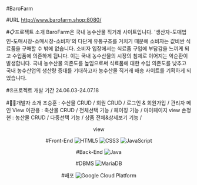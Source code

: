#BaroFarm

#URL
http://www.barofarm.shop:8080/

#📋프로젝트 소개
BaroFarm은 국내 농수산물 직거래 사이트입니다. '생산자-도매법인-도매시장-소매시장-소비자'의 다단계 유통구조를 거치기 때문에 소비자는 값비싼 식료품을 구매할 수 밖에 없습니다. 
소비자 입장에서는 식료품 구입에 부담감을 느끼게 되고 수입품에 의존하게 됩니다. 이는 국내 농수산물의 시장의 침체로 이어지는 악순환이 발생합니다.
국내 농수산물 의존도를 높임으로써 식료품에 대한 수입 의존도를 낮추고 국내 농수산업의 생산량 증대를 기대하고자 농수산물 직거래 배송 사이트를 기획하게 되었습니다.

#⏰프로젝트 개발 기간
24.06.03-24.07.18

#💁‍♂️개발자 소개
조승훈 : 수산물 CRUD / 회원 CRUD / 로그인 & 회원가입 / 관리자 메인 View
이찬용 : 축산물 CRUD / 전체선택 기능 / 페이징 기능 / 마이페이지 view
손정현 : 농산물 CRUD / 다중선택 기능 / 상품 전체&상세보기 기능 / <header> <nav> view

#Front-End
![HTML5](https://img.shields.io/badge/html5-%23E34F26.svg?style=for-the-badge&logo=html5&logoColor=white) ![CSS3](https://img.shields.io/badge/css3-%231572B6.svg?style=for-the-badge&logo=css3&logoColor=white) ![JavaScript](https://img.shields.io/badge/javascript-%23323330.svg?style=for-the-badge&logo=javascript&logoColor=%23F7DF1E) 

#Back-End
![Java](https://img.shields.io/badge/java-%23ED8B00.svg?style=for-the-badge&logo=openjdk&logoColor=white)

#DBMS
![MariaDB](https://img.shields.io/badge/MariaDB-003545?style=for-the-badge&logo=mariadb&logoColor=white) 

#배포
![Google Cloud Platform](https://img.shields.io/badge/GoogleCloud-%234285F4.svg?style=for-the-badge&logo=google-cloud&logoColor=white)
